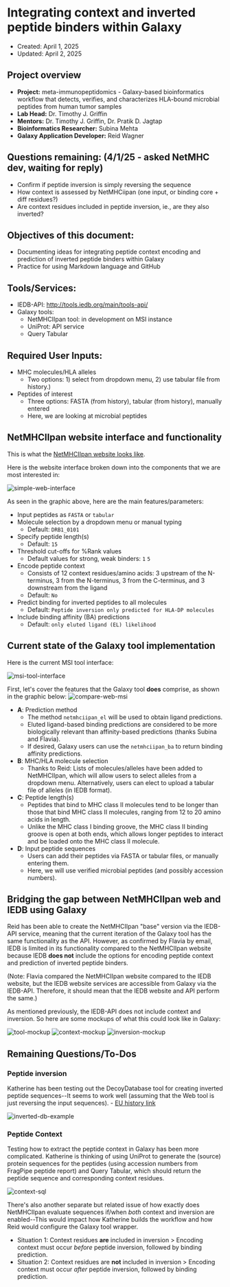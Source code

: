 # Integrating context and inverted peptide binders within Galaxy
- Created: April 1, 2025
- Updated: April 2, 2025

## Project overview
* **Project:** meta-immunopeptidomics - Galaxy-based bioinformatics workflow that detects, verifies, and characterizes HLA-bound microbial peptides from human tumor samples
* **Lab Head:** Dr. Timothy J. Griffin
* **Mentors:** Dr. Timothy J. Griffin, Dr. Pratik D. Jagtap
* **Bioinformatics Researcher:** Subina Mehta
* **Galaxy Application Developer:** Reid Wagner

## Questions remaining: (4/1/25 - asked NetMHC dev, waiting for reply)
- Confirm if peptide inversion is simply reversing the sequence
- How context is assessed by NetMHCiipan (one input, or binding core + diff residues?)
- Are context residues included in peptide inversion, ie., are they also inverted?


## Objectives of this document:
* Documenting ideas for integrating peptide context encoding and prediction of inverted peptide binders within Galaxy
* Practice for using Markdown language and GitHub

## Tools/Services:
* IEDB-API: http://tools.iedb.org/main/tools-api/
* Galaxy tools:
   - NetMHCIIpan tool: in development on MSI instance
   - UniProt: API service
   - Query Tabular
 
## Required User Inputs:
* MHC molecules/HLA alleles
  - Two options: 1) select from dropdown menu, 2) use tabular file from history.)
* Peptides of interest
  - Three options: FASTA (from history), tabular (from history), manually entered
  - Here, we are looking at microbial peptides
 
## NetMHCIIpan website interface and functionality

This is what the [NetMHCIIpan website looks like](https://services.healthtech.dtu.dk/services/NetMHCIIpan-4.3/).

Here is the website interface broken down into the components that we are most interested in:

![simple-web-interface](images/netmhciipan-web-mockup.png)

As seen in the graphic above, here are the main features/parameters:
* Input peptides as `FASTA` or `tabular`
* Molecule selection by a dropdown menu or manual typing
     - Default: `DRB1_0101`
* Specify peptide length(s)
     - Default: `15`
* Threshold cut-offs for %Rank values
     - Default values for strong, weak binders: `1` `5`
* Encode peptide context
     - Consists of 12 context residues/amino acids: 3 upstream of the N-terminus, 3 from the N-terminus, 3 from the C-terminus, and 3 downstream from the ligand
     - Default: `No`
* Predict binding for inverted peptides to all molecules
     - Default: `Peptide inversion only predicted for HLA-DP molecules`
* Include binding affinity (BA) predictions
     - Default: `only eluted ligand (EL) likelihood`

## Current state of the Galaxy tool implementation

Here is the current MSI tool interface:

![msi-tool-interface](images/MSI-screenshot.png)

First, let's cover the features that the Galaxy tool **does** comprise, as shown in the graphic below:
![compare-web-msi](images/MSI-current-features.png)
* **A**: Prediction method
   - The method `netmhciipan_el` will be used to obtain ligand predictions.
   - Eluted ligand-based binding predictions are considered to be more biologically relevant than affinity-based predictions (thanks Subina and Flavia).
   - If desired, Galaxy users can use the `netmhciipan_ba` to return binding affinity predictions.
* **B**: MHC/HLA molecule selection
   - Thanks to Reid: Lists of molecules/alleles have been added to NetMHCIIpan, which will allow users to select alleles from a dropdown menu. Alternatively, users can elect to upload a tabular file of alleles (in IEDB format).
* **C**: Peptide length(s)
  -   Peptides that bind to MHC class II molecules tend to be longer than those that bind MHC class II molecules, ranging from 12 to 20 amino acids in length.
  -   Unlike the MHC class I binding groove, the MHC class II binding groove is open at both ends, which allows longer peptides to interact and be loaded onto the MHC class II molecule.
* **D**: Input peptide sequences
  - Users can add their peptides via FASTA or tabular files, or manually entering them.
  - Here, we will use verified microbial peptides (and possibly accession numbers). 

## Bridging the gap between NetMHCIIpan web and IEDB using Galaxy

Reid has been able to create the NetMHCIIpan "base" version via the IEDB-API service, meaning that the current iteration of the Galaxy tool has the same functionality as the API. However, as confirmed by Flavia by email, IEDB is limited in its functionality compared to the NetMHCIIpan website because IEDB **does not** include the options for encoding peptide context and prediction of inverted peptide binders.

(Note: Flavia compared the NetMHCIIpan website compared to the IEDB website, but the IEDB website services are accessible from Galaxy via the IEDB-API. Therefore, it should mean that the IEDB website and API perform the same.)

As mentioned previously, the IEDB-API does not include context and inversion. So here are some mockups of what this could look like in Galaxy:

![tool-mockup](images/Galaxy-tool-brainstorm.png)
![context-mockup](images/Context-mockup.png)
![inversion-mockup](images/Inversion-mockup.png)

## Remaining Questions/To-Dos

### Peptide inversion
Katherine has been testing out the DecoyDatabase tool for creating inverted peptide sequences--It seems to work well (assuming that the Web tool is just reversing the input sequences).
     - [EU history link](https://usegalaxy.eu/u/katherine.d21/h/eu-03302025-meta-ipep-wf5-test-context-inversion)

![inverted-db-example](images/Inverted-db-example.png)

### Peptide Context
Testing how to extract the peptide context in Galaxy has been more complicated. Katherine is thinking of using UniProt to generate the (source) protein sequences for the peptides (using accession numbers from FragPipe peptide report) and Query Tabular, which should return the peptide sequence and corresponding context residues.

![context-sql](images/context-sql.png)

There's also another separate but related issue of how exactly does NetMHCIIpan evaluate sequences if/when *both* context and inversion are enabled--This would impact how Katherine builds the workflow and how Reid would configure the Galaxy tool wrapper.
* Situation 1: Context residues **are** included in inversion > Encoding context must occur *before* peptide inversion, followed by binding prediction.
* Situation 2: Context residues are **not** included in inversion > Encoding context must occur *after* peptide inversion, followed by binding prediction.
